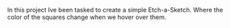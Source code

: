 In this project Ive been tasked to create a simple Etch-a-Sketch. Where the color of the squares change when we hover over them.